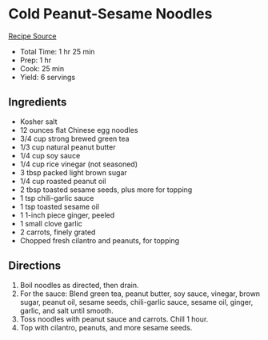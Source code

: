 # Cold Peanut-Sesame Noodles

[Recipe Source](https://www.foodnetwork.com/recipes/food-network-kitchen/cold-peanut-sesame-noodles-recipe-2112567)

- Total Time: 1 hr 25 min
- Prep: 1 hr
- Cook: 25 min
- Yield: 6 servings

## Ingredients

- Kosher salt
- 12 ounces flat Chinese egg noodles
- 3/4 cup strong brewed green tea
- 1/3 cup natural peanut butter
- 1/4 cup soy sauce
- 1/4 cup rice vinegar (not seasoned)
- 3 tbsp packed light brown sugar
- 1/4 cup roasted peanut oil
- 2 tbsp toasted sesame seeds, plus more for topping
- 1 tsp chili-garlic sauce
- 1 tsp toasted sesame oil
- 1 1-inch piece ginger, peeled
- 1 small clove garlic
- 2 carrots, finely grated
- Chopped fresh cilantro and peanuts, for topping

## Directions

1. Boil noodles as directed, then drain.
2. For the sauce: Blend green tea, peanut butter, soy sauce, vinegar, brown sugar, peanut oil, sesame seeds, chili-garlic sauce, sesame oil, ginger, garlic, and salt until smooth.
3. Toss noodles with peanut sauce and carrots. Chill 1 hour.
4. Top with cilantro, peanuts, and more sesame seeds.
